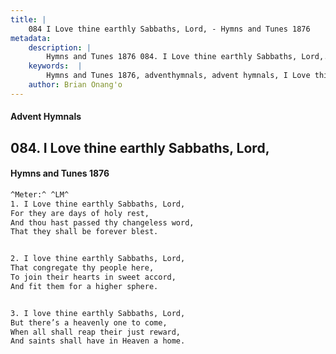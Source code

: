 ```yaml
---
title: |
    084 I Love thine earthly Sabbaths, Lord, - Hymns and Tunes 1876
metadata:
    description: |
        Hymns and Tunes 1876 084. I Love thine earthly Sabbaths, Lord,. For they are days of holy rest, And thou hast passed thy changeless word, That they shall be forever blest. 
    keywords:  |
        Hymns and Tunes 1876, adventhymnals, advent hymnals, I Love thine earthly Sabbaths, Lord,, For they are days of holy rest,, 
    author: Brian Onang'o
---
```


#### Advent Hymnals
## 084. I Love thine earthly Sabbaths, Lord,
####  Hymns and Tunes 1876

```txt
^Meter:^ ^LM^
1. I Love thine earthly Sabbaths, Lord,
For they are days of holy rest,
And thou hast passed thy changeless word,
That they shall be forever blest.


2. I love thine earthly Sabbaths, Lord,
That congregate thy people here,
To join their hearts in sweet accord,
And fit them for a higher sphere.


3. I love thine earthly Sabbaths, Lord,
But there’s a heavenly one to come, 
When all shall reap their just reward,
And saints shall have in Heaven a home.
```
